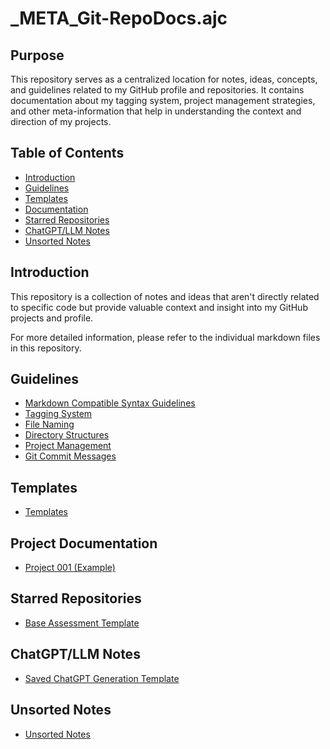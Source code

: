 # _META_Git-RepoDocs.ajc

## Purpose

This repository serves as a centralized location for notes, ideas, concepts, and guidelines related to my GitHub profile and repositories. It contains documentation about my tagging system, project management strategies, and other meta-information that help in understanding the context and direction of my projects.

## Table of Contents

- [Introduction](#introduction)
- [Guidelines](#guidelines)
- [Templates](#templates)
- [Documentation](#documentation)
- [Starred Repositories](#starred-repositories)
- [ChatGPT/LLM Notes](#chatgptllm-notes)
- [Unsorted Notes](#unsorted-notes)

## Introduction

This repository is a collection of notes and ideas that aren't directly related to specific code but provide valuable context and insight into my GitHub projects and profile.

For more detailed information, please refer to the individual markdown files in this repository.

## Guidelines
- [Markdown Compatible Syntax Guidelines](guidelines/plain-text-notation.md)
- [Tagging System](guidelines/tagging-notation.md)
- [File Naming](guidelines/file-naming.md)
- [Directory Structures](guidelines/directory-structures.md)
- [Project Management](guidelines/project-management.md)
- [Git Commit Messages](guidelines/git-commit-messages.md)

## Templates

- [Templates](templates/README.md)

## Project Documentation

- [Project 001 (Example)](documentation/projects/project-001.md)

## Starred Repositories

- [Base Assessment Template](base-template/README.md)

## ChatGPT/LLM Notes

- [Saved ChatGPT Generation Template](chatgpt/base-template.md)

## Unsorted Notes

- [Unsorted Notes](notes/README.md)
